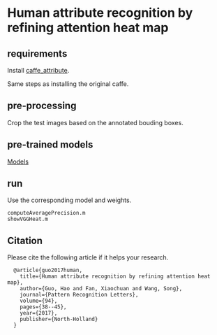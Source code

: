 # Human attribute recognition by refining attention heat map

## requirements

Install [caffe\_attribute](https://github.com/hguosc/caffe_attribute).

Same steps as installing the original caffe.

## pre-processing

Crop the test images based on the annotated bouding boxes.

## pre-trained models

[Models](https://cse.sc.edu/~hguo/sources/attribute_models.zip)

## run

Use the corresponding model and weights.

```
computeAveragePrecision.m
showVGGHeat.m
```

## Citation

Please cite the following article if it helps your research.

```
  @article{guo2017human,
    title={Human attribute recognition by refining attention heat map},
    author={Guo, Hao and Fan, Xiaochuan and Wang, Song},
    journal={Pattern Recognition Letters},
    volume={94},
    pages={38--45},
    year={2017},
    publisher={North-Holland}
  }
```
